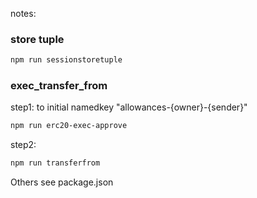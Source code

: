 notes:

### store tuple

```bash
npm run sessionstoretuple
```

### exec_transfer_from

step1: to initial namedkey "allowances\-{owner}\-{sender}"

```bash
npm run erc20-exec-approve
```

step2:

```bash
npm run transferfrom
```

Others see package.json
